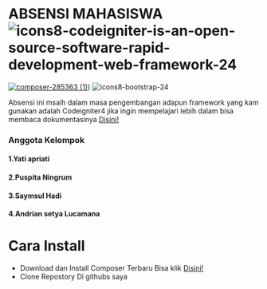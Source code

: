 # ABSENSI MAHASISWA ![icons8-codeigniter-is-an-open-source-software-rapid-development-web-framework-24](https://user-images.githubusercontent.com/73217776/151667666-23e9f881-b36d-4b57-806a-862d5e271258.png)
[![composer-285363 (1)](https://user-images.githubusercontent.com/73217776/151667832-1a56d089-d7b2-40b8-9de5-16cae7306f89.png0)](https://getcomposer.org/download/))
![icons8-bootstrap-24](https://user-images.githubusercontent.com/73217776/151667863-d4144714-aa50-4bc6-a60e-bea441ac1d0e.png)


Absensi ini msaih dalam masa pengembangan adapun framework yang kam gunakan adalah Codeigniter4 jika ingin mempelajari lebih dalam bisa membaca dokumentasinya [Disini!](https://codeigniter.com/user_guide/index.html)
### Anggota Kelompok
#### 1.Yati apriati
#### 2.Puspita Ningrum
#### 3.Saymsul Hadi
#### 4.Andrian setya Lucamana
#
# Cara Install
- Download dan Install Composer Terbaru Bisa klik [Disini!](https://getcomposer.org/download/)
- Clone Repostory Di githubs saya
